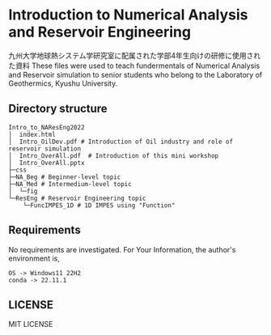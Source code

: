 # Introduction to Numerical Analysis and Reservoir Engineering
九州大学地球熱システム学研究室に配属された学部4年生向けの研修に使用された資料
These files were used to teach fundermentals of Numerical Analysis and Reservoir simulation to senior students who belong to the Laboratory of Geothermics, Kyushu University.
## Directory structure
```
Intro_to_NAResEng2022
│  index.html
│  Intro_OilDev.pdf # Introduction of Oil industry and role of reservoir simulation
│  Intro_OverAll.pdf  # Introduction of this mini workshop
│  Intro_OverAll.pptx
├─css
├─NA_Beg # Beginner-level topic
├─NA_Med # Intermedium-level topic
│  └─fig
└─ResEng # Reservoir Engineering topic
    └─FuncIMPES_1D # 1D IMPES using "Function"
```

## Requirements
No requirements are investigated. For Your Information, the author's environment is,
```
OS -> Windows11 22H2
conda -> 22.11.1
```

## LICENSE
MIT LICENSE
